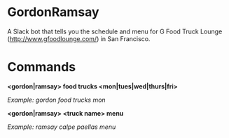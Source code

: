 # GordonRamsay

A Slack bot that tells you the schedule and menu for G Food Truck Lounge (http://www.gfoodlounge.com/) in San Francisco.

# Commands

**\<gordon\|ramsay\> food trucks \<mon\|tues\|wed\|thurs\|fri\>**

_Example: gordon food trucks mon_


**\<gordon\|ramsay\> \<truck name\> menu**

_Example: ramsay calpe paellas menu_
